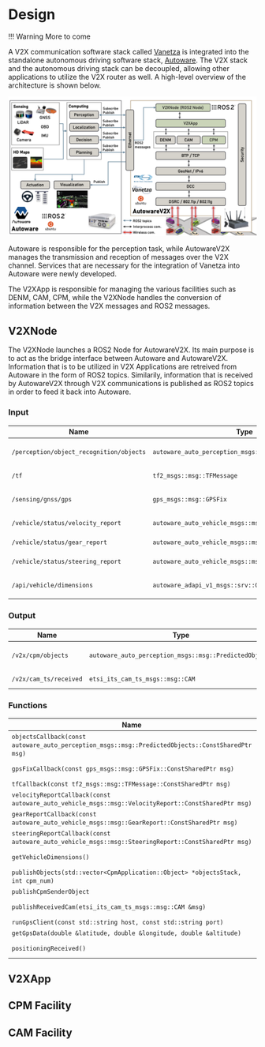 # Design

!!! Warning
    More to come

A V2X communication software stack called [Vanetza](https://github.com/riebl/vanetza)  is integrated into the standalone autonomous driving software stack, [Autoware](https://github.com/autowarefoundation/autoware). The V2X stack and the autonomous driving stack can be decoupled, allowing other applications to utilize the V2X router as well. A high-level overview of the architecture is shown below.

![AutowareV2X Architecture diagram](../figs/autowarev2x_architecture_v2.png)

Autoware is responsible for the perception task, while AutowareV2X manages the transmission and reception of messages over the V2X channel. Services that are necessary for the integration of Vanetza into Autoware were newly developed.

The V2XApp is responsible for managing the various facilities such as DENM, CAM, CPM, while the V2XNode handles the conversion of information between the V2X messages and ROS2 messages.

## V2XNode

The V2XNode launches a ROS2 Node for AutowareV2X. Its main purpose is to act as the bridge interface between Autoware and AutowareV2X. Information that is to be utilized in V2X Applications are retreived from Autoware in the form of ROS2 topics. Similarily, information that is received by AutowareV2X through V2X communications is published as ROS2 topics in order to feed it back into Autoware.

### Input

| Name                                     | Type                                                   | Description                       |
|------------------------------------------|--------------------------------------------------------|-----------------------------------|
| `/perception/object_recognition/objects` | `autoware_auto_perception_msgs::msg::PredictedObjects` | Perceived Objects by Autoware     |
| `/tf`                                    | `tf2_msgs::msg::TFMessage`                             | Pose of Ego Vehicle               |
| `/sensing/gnss/gps`                      | `gps_msgs::msg::GPSFix`                                | GPS Position of Ego Vehicle       |
| `/vehicle/status/velocity_report`        | `autoware_auto_vehicle_msgs::msg::VelocityReport`      | Velocity of Ego Vehicle           |
| `/vehicle/status/gear_report`            | `autoware_auto_vehicle_msgs::msg::GearReport`          | Gear of Ego Vehicle               |
| `/vehicle/status/steering_report`        | `autoware_auto_vehicle_msgs::msg::SteeringReport`      | Steering of Ego Vehicle           |
| `/api/vehicle/dimensions`                | `autoware_adapi_v1_msgs::srv::GetVehicleDimensions`    | Service to get Vehicle Dimensions |

### Output

| Name                   | Type                                                   | Description              |
|------------------------|--------------------------------------------------------|--------------------------|
| `/v2x/cpm/objects`     | `autoware_auto_perception_msgs::msg::PredictedObjects` | Objects received by CPMs |
| `/v2x/cam_ts/received` | `etsi_its_cam_ts_msgs::msg::CAM`                       | Received CAMs            |

### Functions

| Name                                                                                                | Description                                                |
|-----------------------------------------------------------------------------------------------------|------------------------------------------------------------|
| `objectsCallback(const autoware_auto_perception_msgs::msg::PredictedObjects::ConstSharedPtr msg)`   | Call `V2XApp::objectsCallback`                             |
| `gpsFixCallback(const gps_msgs::msg::GPSFix::ConstSharedPtr msg)`                                   | Call `V2XApp::gpsFixCallback` (when using ros topic)       |
| `tfCallback(const tf2_msgs::msg::TFMessage::ConstSharedPtr msg)`                                    | Call `V2XApp::tfCallback`                                  |
| `velocityReportCallback(const autoware_auto_vehicle_msgs::msg::VelocityReport::ConstSharedPtr msg)` | Call `V2XApp::velocityReportCallback`                      |
| `gearReportCallback(const autoware_auto_vehicle_msgs::msg::GearReport::ConstSharedPtr msg)`         | Call `V2XApp::gearReportCallback`                          |
| `steeringReportCallback(const autoware_auto_vehicle_msgs::msg::SteeringReport::ConstSharedPtr msg)` | Call `V2XApp::steeringReportCallback`                      |
| `getVehicleDimensions()`                                                                            | Sends a request to the service used for vehicle dimensions |
| `publishObjects(std::vector<CpmApplication::Object> *objectsStack, int cpm_num)`                    |                                                            |
| `publishCpmSenderObject`                                                                            | Not used now                                               |
| `publishReceivedCam(etsi_its_cam_ts_msgs::msg::CAM &msg)`                                           | Publishes a received CAM into the ROS environment          |
| `runGpsClient(const std::string host, const std::string port)`                                      | Runs the GPS client                                        |
| `getGpsData(double &latitude, double &longitude, double &altitude)`                                 | Gets the GPS data                                          |
| `positioningReceived()`                                                                             | Whether the positioning is received or not                 |


## V2XApp

## CPM Facility

## CAM Facility
